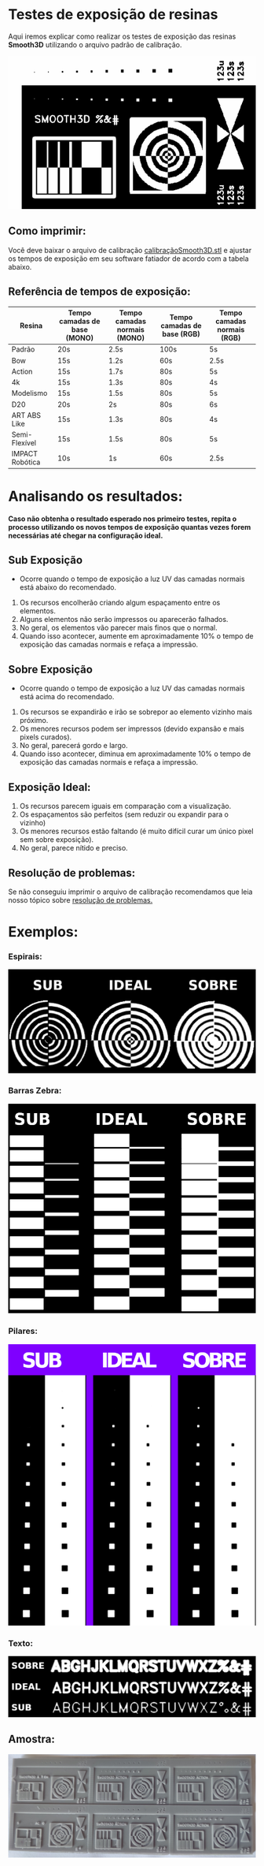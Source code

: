 # Testes de exposição de resinas

Aqui iremos explicar como realizar os testes de exposição das resinas **Smooth3D** utilizando o arquivo padrão de calibração.

<p align="center">
  <img src="https://github.com/Smooth3DResinas/testeExposicaoUnica/blob/main/readme/calibration.png" />
</p>

## Como imprimir:

Você deve baixar o arquivo de calibração [calibraçãoSmooth3D.stl](https://github.com/Smooth3DResinas/testeExposicaoUnica/raw/main/calibra%C3%A7%C3%A3oSmooth3D.stl) e ajustar os tempos de exposição em seu software fatiador de acordo com a tabela abaixo.

## Referência de tempos de exposição:

| Resina          | Tempo camadas de base (MONO) | Tempo camadas normais (MONO) | Tempo camadas de base (RGB) | Tempo camadas normais (RGB) |
| --------------- | ---------------------------- | ---------------------------- | --------------------------- | --------------------------- |
| Padrão          | 20s                          | 2.5s                         | 100s                        | 5s                          |
| Bow             | 15s                          | 1.2s                         | 60s                         | 2.5s                        |
| Action          | 15s                          | 1.7s                         | 80s                         | 5s                          |
| 4k              | 15s                          | 1.3s                         | 80s                         | 4s                          |
| Modelismo       | 15s                          | 1.5s                         | 80s                         | 5s                          |
| D20             | 20s                          | 2s                           | 80s                         | 6s                          |
| ART ABS Like    | 15s                          | 1.3s                         | 80s                         | 4s                          |
| Semi-Flexível   | 15s                          | 1.5s                         | 80s                         | 5s                          |
| IMPACT Robótica | 10s                          | 1s                           | 60s                         | 2.5s                        |

# Analisando os resultados:

#### Caso não obtenha o resultado esperado nos primeiro testes, repita o processo utilizando os novos tempos de exposição quantas vezes forem necessárias até chegar na configuração ideal.

## Sub Exposição 
* Ocorre quando o tempo de exposição a luz UV das camadas normais está abaixo do recomendado.
1. Os recursos encolherão criando algum espaçamento entre os elementos.
2. Alguns elementos não serão impressos ou aparecerão falhados.
3. No geral, os elementos vão parecer mais finos que o normal.
4. Quando isso acontecer, aumente em aproximadamente 10% o tempo de exposição das camadas normais e refaça a impressão.  

## Sobre Exposição 
* Ocorre quando o tempo de exposição a luz UV das camadas normais está acima do recomendado.
1. Os recursos se expandirão e irão se sobrepor ao elemento vizinho mais próximo.
2. Os menores recursos podem ser impressos (devido expansão e mais pixels curados).
3. No geral, parecerá gordo e largo.
4. Quando isso acontecer, diminua em aproximadamente 10% o tempo de exposição das camadas normais e refaça a impressão.  

## Exposição Ideal:
1. Os recursos parecem iguais em comparação com a visualização.
2. Os espaçamentos são perfeitos (sem reduzir ou expandir para o vizinho)
3. Os menores recursos estão faltando (é muito difícil curar um único pixel sem sobre exposição).
4. No geral, parece nítido e preciso.

## Resolução de problemas:

Se não conseguiu imprimir o arquivo de calibração recomendamos que leia nosso tópico sobre [resolução de problemas.](https://github.com/Smooth3DResinas/Resolucoes)

# Exemplos:

### Espirais:

![alt text](https://github.com/Smooth3DResinas/calibracao/blob/main/readme/calibration_resinfinder_spirals.png?raw=true)

### Barras Zebra:

![alt text](https://github.com/Smooth3DResinas/calibracao/blob/main/readme/calibration_resinfinder_bars.png?raw=true)

### Pilares:

![alt text](https://github.com/Smooth3DResinas/calibracao/blob/main/readme/calibration_resinfinder_pillars.png?raw=true)

### Texto:

![alt text](https://github.com/Smooth3DResinas/calibracao/blob/main/readme/calibration_resinfinder_text.png?raw=true)

## Amostra:

![alt text](https://github.com/Smooth3DResinas/calibracao/blob/main/readme/exemplo.jpg?raw=true)
